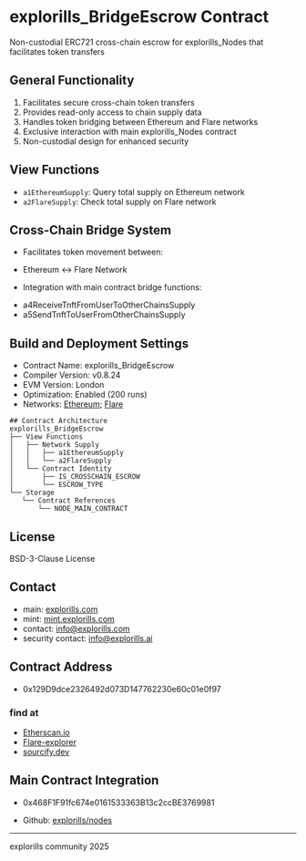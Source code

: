 # explorills_BridgeEscrow Contract
Non-custodial ERC721 cross-chain escrow for explorills_Nodes that facilitates token transfers

## General Functionality
1. Facilitates secure cross-chain token transfers
2. Provides read-only access to chain supply data
3. Handles token bridging between Ethereum and Flare networks
4. Exclusive interaction with main explorills_Nodes contract
5. Non-custodial design for enhanced security

## View Functions
* `a1EthereumSupply`: Query total supply on Ethereum network
* `a2FlareSupply`: Check total supply on Flare network

## Cross-Chain Bridge System
* Facilitates token movement between:
 - Ethereum ↔ Flare Network
* Integration with main contract bridge functions:
 - a4ReceiveTnftFromUserToOtherChainsSupply
 - a5SendTnftToUserFromOtherChainsSupply

## Build and Deployment Settings
* Contract Name: explorills_BridgeEscrow
* Compiler Version: v0.8.24
* EVM Version: London
* Optimization: Enabled (200 runs)
* Networks: [Ethereum](https://ethereum.org/en/); [Flare](https://flare.network/)
```
## Contract Architecture
explorills_BridgeEscrow
├── View Functions
│   ├── Network Supply
│   │   ├── a1EthereumSupply
│   │   └── a2FlareSupply
│   └── Contract Identity
│       ├── IS_CROSSCHAIN_ESCROW
│       └── ESCROW_TYPE
└── Storage
   └── Contract References
       └── NODE_MAIN_CONTRACT
```
## License
BSD-3-Clause License

## Contact
- main: [explorills.com](https://explorills.com)
- mint: [mint.explorills.com](https://mint.explorills.com)
- contact: info@explorills.com
- security contact: info@explorills.ai

## Contract Address
- 0x129D9dce2326492d073D147762230e60c01e0f97

### find at
- [Etherscan.io](https://etherscan.io/address/0x129D9dce2326492d073D147762230e60c01e0f97#code)
- [Flare-explorer](https://flare-explorer.flare.network/address/0x129D9dce2326492d073D147762230e60c01e0f97?tab=contract)
- [sourcify.dev](https://sourcify.dev/#/lookup/0x129D9dce2326492d073D147762230e60c01e0f97)

## Main Contract Integration
- 0x468F1F91fc674e0161533363B13c2ccBE3769981
* Github: [explorills/nodes](https://github.com/explorills/nodes)

---
explorills community 2025
